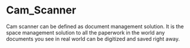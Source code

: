 # Cam_Scanner
Cam scanner can be defined as document management solution. It is the space management solution to all the paperwork in the world any documents you see in real world can be digitized and saved right away.
